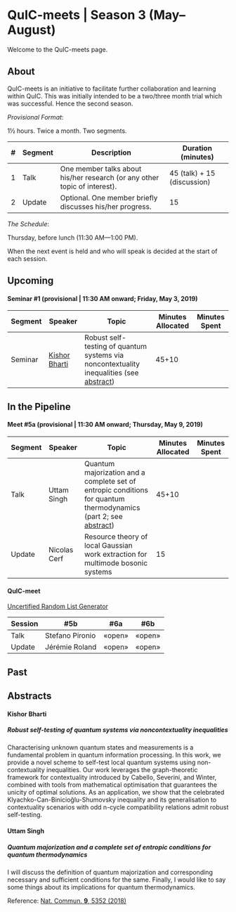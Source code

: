 # QuIC-meets | Season 3 (May–August)
Welcome to the QuIC-meets page. 



## About

QuIC-meets is an initiative to facilitate further collaboration and learning within QuIC. This was initially intended to be a two/three month trial which was successful. Hence the second season.



*Provisional Format*: 

1½ hours. Twice a month. Two segments.

| #    | Segment | Description                                                  | Duration (minutes)          |
| ---- | ------- | ------------------------------------------------------------ | --------------------------- |
| 1    | Talk    | One member talks about his/her research (or any other topic of interest). | 45 (talk) + 15 (discussion) |
| 2    | Update  | Optional. One member briefly discusses his/her progress.     | 15                          |





*The Schedule*: 

Thursday, before lunch (11:30 AM—1:00 PM).

When the next event is held and who will speak is decided at the start of each session.



## Upcoming



#### Seminar #1 (provisional | 11:30 AM onward; Friday, May 3, 2019)

| Segment | Speaker                                                      | Topic                                                        | Minutes Allocated | Minutes Spent |
| ------- | ------------------------------------------------------------ | ------------------------------------------------------------ | ----------------- | ------------- |
| Seminar | [Kishor Bharti](https://www.quantumlah.org/people/profile/kishor) | Robust self-testing of quantum systems via noncontextuality inequalities (see [abstract](#kishor-bharti)) | 45+10             |               |





## In the Pipeline



#### Meet #5a (provisional | 11:30 AM onward; Thursday, May 9, 2019)

| Segment | Speaker      | Topic                                                        | Minutes Allocated | Minutes Spent |
| ------- | ------------ | ------------------------------------------------------------ | ----------------- | ------------- |
| Talk    | Uttam Singh  | Quantum majorization and a complete set of entropic conditions for quantum thermodynamics (part 2; see [abstract](#uttam-singh)) | 45+10             |               |
| Update  | Nicolas Cerf | Resource theory of local Gaussian work extraction for multimode bosonic systems | 15                |               |



#### QuIC-meet

[Uncertified Random List Generator](https://mybinder.org/v2/gh/QuIC-meets/QuIC-meets.github.io/master?filepath=season2/lineUp/lineUp.ipynb)

| Session | #5b             | #6a    | #6b    |
| ------- | --------------- | ------ | ------ |
| Talk    | Stefano Pironio | «open» | «open» |
| Update  | Jérémie Roland  | «open» | «open» |



## Past





## Abstracts

#### Kishor Bharti

##### Robust self-testing of quantum systems via noncontextuality inequalities

Characterising unknown quantum states and measurements is a fundamental problem in quantum information processing. In this work, we provide a novel scheme to self-test local quantum systems using non-contextuality inequalities. Our work leverages the graph-theoretic framework for contextuality introduced by Cabello, Severini, and Winter, combined with tools from mathematical optimisation that guarantees the unicity of optimal solutions. As an application, we show that the celebrated Klyachko-Can-Binicioğlu-Shumovsky inequality and its generalisation to contextuality scenarios with odd n-cycle compatibility relations admit robust self-testing.



#### Uttam Singh

##### Quantum majorization and a complete set of entropic conditions for quantum thermodynamics

I will discuss the definition of quantum majorization and corresponding necessary and sufficient conditions for the same. Finally, I would like to say some things about its implications for quantum thermodynamics.

Reference: [Nat. Commun. **9**, 5352 (2018)](https://www.nature.com/articles/s41467-018-06261-7)





